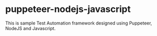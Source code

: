 # puppeteer-nodejs-javascript
This is sample Test Automation framework designed using Puppeteer, NodeJS and Javascript.
